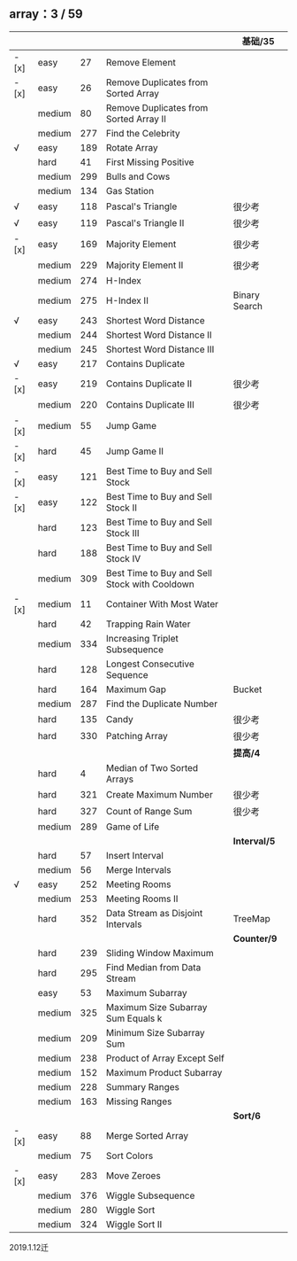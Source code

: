 
## array：3 / 59

||  | |   | 基础/35 |
|---| --- | --- | --- | --- |
|- [x]| easy |27    |Remove Element |
|- [x]| easy |26    |Remove Duplicates from Sorted Array    |
|| medium |80   |Remove Duplicates from Sorted Array II |
|| medium |277| Find the Celebrity  |
|√| easy |189|  Rotate Array    |
|| hard |41 |First Missing Positive |
||  medium|299| Bulls and Cows  |
|| medium |134| Gas Station |
|√| easy |118|  Pascal's Triangle   |很少考|
|√| easy |119|  Pascal's Triangle II    |很少考|
|- [x]| easy|169|   Majority Element    |很少考|
|| medium |229| Majority Element II |很少考|
||  medium|274| H-Index |
|| medium |275| H-Index II  |Binary Search|
|√| easy|243|   Shortest Word Distance  |
|| medium |244| Shortest Word Distance II   |
|| medium |245| Shortest Word Distance III  |
|√| easy |217|  Contains Duplicate  |
|- [x]| easy |219|  Contains Duplicate II   |很少考|
|| medium |220| Contains Duplicate III  |很少考|
|- [x]| medium |55  |Jump Game  |
|- [x]| hard |45    |Jump Game II   |
|- [x]| easy |121|  Best Time to Buy and Sell Stock |
|- [x]| easy |122|  Best Time to Buy and Sell Stock II  |
|| hard |123|   Best Time to Buy and Sell Stock III |
|| hard |188|   Best Time to Buy and Sell Stock IV  |
||  medium|309| Best Time to Buy and Sell Stock with Cooldown   |
|- [x]| medium |11  |Container With Most Water  |
|| hard |42 |Trapping Rain Water    |
|| medium |334| Increasing Triplet Subsequence  |
|| hard |128|   Longest Consecutive Sequence    |
|| hard |164|   Maximum Gap |Bucket|
||  medium|287| Find the Duplicate Number   |
||  hard|135|   Candy   |很少考|
||  hard|330|   Patching Array  |很少考|
||  | |  | **提高/4** |
|| hard |4  |Median of Two Sorted Arrays    |
|| hard |321|   Create Maximum Number   |很少考|
|| hard |327|   Count of Range Sum  |很少考|
|| medium |289| Game of Life    |
|||     || **Interval/5** |
|| hard |57 |Insert Interval    |
|| medium |56   |Merge Intervals    |
|√| easy |252|  Meeting Rooms   |
|| medium |253| Meeting Rooms II    |
|| hard |352|   Data Stream as Disjoint Intervals   |TreeMap|
|| |      ||  **Counter/9**  |
|| hard |239|   Sliding Window Maximum  |
|| hard |295|   Find Median from Data Stream    |
|| easy |53 |Maximum Subarray   |
|| medium |325| Maximum Size Subarray Sum Equals k  |
|| medium |209| Minimum Size Subarray Sum   |
|| medium |238| Product of Array Except Self    |
|| medium |152| Maximum Product Subarray    |
|| medium |228| Summary Ranges  |
|| medium |163| Missing Ranges  |
||  |     | |  **Sort/6**  |
|- [x]| easy |88    |Merge Sorted Array |
|| medium |75   |Sort Colors    |
|- [x]| easy |283|  Move Zeroes |
|| medium |376| Wiggle Subsequence  |
|| medium |280| Wiggle Sort |
|| medium |324| Wiggle Sort II|

2019.1.12迁
